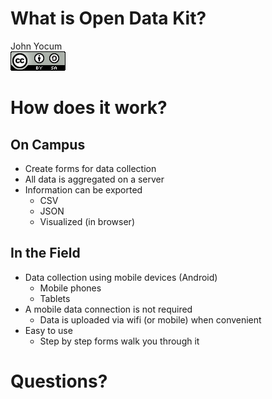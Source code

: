 # What is Open Data Kit?
John Yocum  
![CC BY-SA 4.0](../images/cc_by-sa_4.png)  



# How does it work?

## On Campus

- Create forms for data collection
- All data is aggregated on a server
- Information can be exported
    - CSV
    - JSON
    - Visualized (in browser)

## In the Field

- Data collection using mobile devices (Android)
    - Mobile phones
    - Tablets
- A mobile data connection is not required
    - Data is uploaded via wifi (or mobile) when convenient
- Easy to use
    - Step by step forms walk you through it

# Questions?
